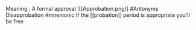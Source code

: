 Meaning : A formal approval
![[Approbation.png]]
#Antonyms Disapprobation
#mnemonic If the  [[probation]] period is appropriate you'll be free